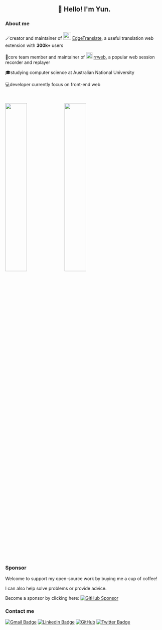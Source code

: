 <h2 align="center">👋 Hello! I'm Yun.</h2>

### About me

🪄creator and maintainer of <img width="25px" height="25x" src="https://avatars.githubusercontent.com/u/42639863?s=400&u=f2b7c16f418114f28880ad16b8b6d78f9cc6d7d9&v=4"> [EdgeTranslate](https://github.com/EdgeTranslate/EdgeTranslate), a useful translation web extension with **300k+** users

🎈core team member and maintainer of <img width="20px" height="20px" src="https://www.rrweb.io/favicon.png"> [rrweb](https://github.com/rrweb-io/rrweb), a popular web session recorder and replayer

🎓studying computer science at Australian National University

💻developer currently focus on front-end web

<br/>

<a href="https://githubtrends.io/wrapped/Mark-Fenng"><img align="left" width="37%" src="https://api.githubtrends.io/user/svg/Mark-Fenng/repos?time_range=one_year&theme=classic" /></a><a href="https://githubtrends.io/wrapped/Mark-Fenng"><img align="center" width="37%" src="https://api.githubtrends.io/user/svg/Mark-Fenng/langs?time_range=one_year&theme=classic" /></a>

### Sponsor

Welcome to support my open-source work by buying me a cup of coffee!

I can also help solve problems or provide advice.

Become a sponsor by clicking here: [![GitHub Sponsor](https://img.shields.io/badge/-GitHub%20Sponsor-black?style=plastic&logo=GitHub%20Sponsors&logoColor=ff69b4&link=https://github.com/sponsors/Mark-Fenng)](https://github.com/sponsors/Mark-Fenng)

### Contact me
[![Gmail Badge](https://img.shields.io/badge/-yun.feng0817@gmail.com-c14438?style=flat-square&logo=Gmail&logoColor=white&link=mailto:yun.feng0817@gmail.com)](mailto:yun.feng0817@gmail.com)
[![Linkedin Badge](https://img.shields.io/badge/-Yun%20Feng-blue?style=flat-square&logo=Linkedin&logoColor=white&link=https://www.linkedin.com/in/yun-feng-a81560236/)](https://www.linkedin.com/in/yun-feng-a81560236/)
[![GitHub](https://img.shields.io/badge/-GitHub-181717?style=flat-square&logo=github&logoColor=white&link=https://github.com/mark-fenng)](https://github.com/mark-fenng)
[![Twitter Badge](https://img.shields.io/badge/-@RyanF0817-00acee?style=flat&logo=Twitter&logoColor=white)](https://twitter.com/intent/follow?screen_name=RyanF0817 "Follow on Twitter")
